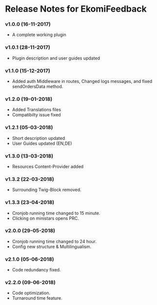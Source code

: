 # Release Notes for EkomiFeedback

### v1.0.0 (16-11-2017)

- A complete working plugin

### v1.0.1 (28-11-2017)

- Plugin description and user guides updated

### v1.1.0 (15-12-2017)

- Added auth Middleware in routes, Changed logs messages, and fixed sendOrdersData method.

### v1.2.0 (19-01-2018)

- Added Translations files
- Compatibilty issue fixed

### v1.2.1 (05-03-2018)

- Short description updated
- User Guides updated (EN,DE)

### v1.3.0 (13-03-2018)

- Resources Content-Provider added

### v1.3.2 (22-03-2018)

- Surrounding Twig-Block removed.

### v1.3.3 (23-04-2018)

- Cronjob running time changed to 15 minute.
- Clicking on ministars opens PRC.

### v2.0.0 (29-05-2018)

- Cronjob running time changed to 24 hour.
- Config new structure & Multilingualism.

### v2.1.0 (05-06-2018)

- Code redundancy fixed.

### v2.2.0 (09-06-2018)

- Code optimization.
- Turnaround time feature.